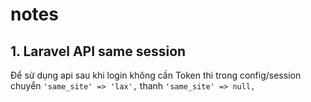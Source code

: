 # notes

## 1. Laravel API same session

Để sử dụng api sau khi login không cần Token thì trong config/session
chuyển `'same_site' => 'lax',` thanh `'same_site' => null,`
